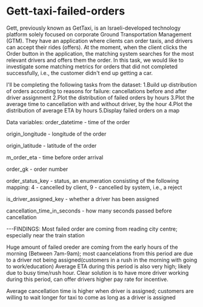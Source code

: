 # Gett-taxi-failed-orders
Gett, previously known as GetTaxi, is an Israeli-developed technology platform solely focused on corporate Ground Transportation Management (GTM). They have an application where clients can order taxis, and drivers can accept their rides (offers). At the moment, when the client clicks the Order button in the application, the matching system searches for the most relevant drivers and offers them the order. In this task, we would like to investigate some matching metrics for orders that did not completed successfully, i.e., the customer didn't end up getting a car.

I'll be completing the following tasks from the dataset:
1.Build up distribution of orders according to reasons for failure: cancellations before and after driver assignment
2.Plot the distribution of failed orders by hours
3.Plot the average time to cancellation with and without driver, by the hour
4.Plot the distribution of average ETA by hours
5.Display failed orders on a map

Data variables:
order_datetime - time of the order

origin_longitude - longitude of the order

origin_latitude - latitude of the order

m_order_eta - time before order arrival

order_gk - order number

order_status_key - status, an enumeration consisting of the following mapping: 4 - cancelled by client, 9 - cancelled by system, i.e., a reject

is_driver_assigned_key - whether a driver has been assigned

cancellation_time_in_seconds - how many seconds passed before cancellation


---FINDINGS:
Most failed order are coming from reading city centre; especially near the train station

Huge amount of failed oreder are coming from the early hours of the morning (Between 7am-9am); most caancelations from this period
are due to a driver not being assigned(customers in a rush in the morning with going to work/education)
Average ETA during this period is also very high; likely due to busy time/rush hour.
Clear solution is to have more driver working during this period, can offer drivers higher pay rate for incentive.

Average cancellation time is higher when driver is assigned; customers are willing to wait longer for taxi to come as long as a driver is assigned




